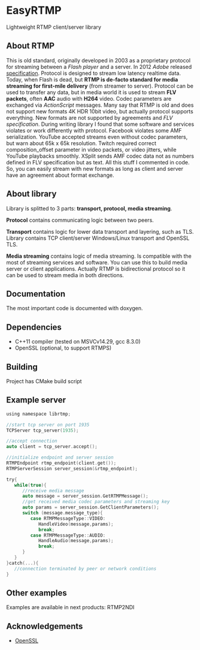 # EasyRTMP
 Lightweight RTMP client/server library

## About RTMP
This is old standard, originally developed in 2003 as a proprietary protocol
for streaming between a *Flash player* and a server. In 2012 *Adobe* released
[specification](https://www.adobe.com/devnet/rtmp.html). Protocol is designed
to stream low latency realtime data. Today, when Flash is dead,
but **RTMP is de-facto standard for media streaming for first-mile delivery** (from
streamer to server). Protocol can be used to transfer any data, but in media world
it is used to stream **FLV packets**, often **AAC** audio with **H264** video. Codec parameters
are exchanged via *ActionScript* messages. Many say that RTMP is old and does not
support new formats 4K HDR 10bit video, but actually protocol supports everything.
New formats are not supported by agreements and *FLV specification*. During writing
library I found that some software and services violates or work differently with
protocol. Facebook violates some AMF serialization. YouTube accepted streams even
without codec parameters, but warn about 65k x 65k resolution. Twitch required
correct composition_offset parameter in video packets, or video jitters, while
YouTube playbacks smoothly. XSplit sends AMF codec data not as numbers defined
in FLV specification but as text. All this stuff I commented in code. So, you
can easily stream with new formats as long as client and server have an agreement
about format exchange.

## About library
Library is splitted to 3 parts: **transport, protocol, media streaming**.

**Protocol** contains communicating logic between two peers.

**Transport** contains logic for lower data transport and layering, such as TLS.
Library contains TCP client/server Windows/Linux transport and OpenSSL TLS.

**Media streaming** contains logic of media streaming. Is compatible with the most
of streaming services and software. You can use this to build media server or client
applications. Actually RTMP is bidirectional protocol so it can be used to stream
media in both directions.

## Documentation
The most important code is documented with doxygen.

## Dependencies
* C++11 compiler (tested on MSVCv14.29, gcc 8.3.0)
* OpenSSL (optional, to support RTMPS)

## Building
Project has CMake build script

## Example server

```C
using namespace librtmp;

//start tcp server on port 1935
TCPServer tcp_server(1935);

//accept connection
auto client = tcp_server.accept();

//initialize endpoint and server session
RTMPEndpoint rtmp_endpoint(client.get());
RTMPServerSession server_session(&rtmp_endpoint);

try{
   while(true){
      //receive media message
      auto message = server_session.GetRTMPMessage();
      //get received media codec parameters and streaming key
      auto params = server_session.GetClientParameters();
      switch (message.message_type){			
         case RTMPMessageType::VIDEO:
            HandleVideo(message,params);
            break;
         case RTMPMessageType::AUDIO:
            HandleAudio(message,params);
            break;
      }
   }
}catch(...){
   //connection terminated by peer or network conditions
}
```

## Other examples
Examples are available in next products: RTMP2NDI

## Acknowledgements
* [OpenSSL](https://www.openssl.org)